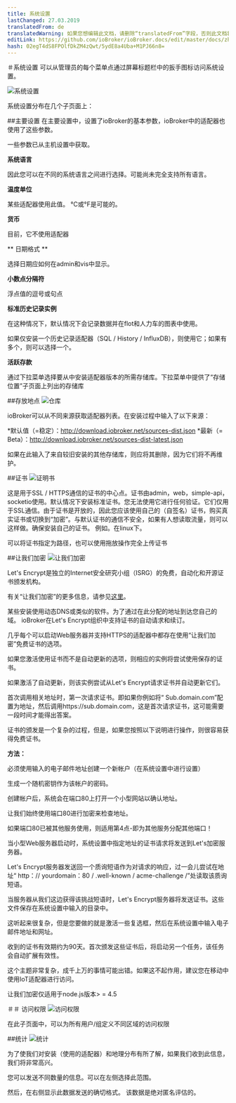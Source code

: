 ```yaml
---
title: 系统设置
lastChanged: 27.03.2019
translatedFrom: de
translatedWarning: 如果您想编辑此文档，请删除“translatedFrom”字段，否则此文档将再次自动翻译
editLink: https://github.com/ioBroker/ioBroker.docs/edit/master/docs/zh-cn/admin/settings.md
hash: 02egT4dS8FPOlfDkZM4zQwt/5ydE8a4Uba+M1PJ66n8=
---
```

＃系统设置
可以从管理员的每个菜单点通过屏幕标题栏中的扳手图标访问系统设置。

![系统设置](../../de/admin/media/ADMIN_Settings_main.png)

系统设置分布在几个子页面上：

##主要设置
在主要设置中，设置了ioBroker的基本参数，ioBroker中的适配器也使用了这些参数。

一些参数已从主机设置中获取。

**系统语言**

因此您可以在不同的系统语言之间进行选择。可能尚未完全支持所有语言。

**温度单位**

某些适配器使用此值。 °C或°F是可能的。

**货币**

目前，它不使用适配器

** 日期格式 **

选择日期应如何在admin和vis中显示。

**小数点分隔符**

浮点值的逗号或句点

**标准历史记录实例**

在这种情况下，默认情况下会记录数据并在flot和人力车的图表中使用。

如果仅安装一个历史记录适配器（SQL / History / InfluxDB），则使用它；如果有多个，则可以选择一个。

**活跃存款**

通过下拉菜单选择要从中安装适配器版本的所需存储库。下拉菜单中提供了“存储位置”子页面上列出的存储库

##存放地点
![仓库](../../de/admin/media/ADMIN_Settings_repos.png)

ioBroker可以从不同来源获取适配器列表。在安装过程中输入了以下来源：

*默认值（=稳定）：http://download.iobroker.net/sources-dist.json
*最新（= Beta）：http://download.iobroker.net/sources-dist-latest.json

如果在此输入了来自较旧安装的其他存储库，则应将其删除，因为它们将不再维护。

##证书
![证明书](../../de/admin/media/ADMIN_Settings_certificates.png)

这是用于SSL / HTTPS通信的证书的中心点。证书由admin，web，simple-api，socketio使用。默认情况下安装标准证书。您无法使用它进行任何验证。它们仅用于SSL通信。由于证书是开放的，因此您应该使用自己的（自签名）证书，购买真实证书或切换到“加密”。与默认证书的通信不安全，如果有人想读取流量，则可以这样做。确保安装自己的证书。
例如。在linux下。

可以将证书指定为路径，也可以使用拖放操作完全上传证书

##让我们加密
![让我们加密](../../de/admin/media/ADMIN_Settings_letsencrypt.png)

Let's Encrypt是独立的Internet安全研究小组（ISRG）的免费，自动化和开源证书颁发机构。

有关“让我们加密”的更多信息，请参见[这里](https://letsencrypt.org/)。

某些安装使用动态DNS或类似的软件。为了通过在此分配的地址到达您自己的域。 ioBroker在Let's Encrypt组织中支持证书的自动请求和续订。

几乎每个可以启动Web服务器并支持HTTPS的适配器中都存在使用“让我们加密”免费证书的选项。

如果您激活使用证书而不是自动更新的选项，则相应的实例将尝试使用保存的证书。

如果激活了自动更新，则该实例尝试从Let's Encrypt请求证书并自动更新它们。

首次调用相关地址时，第一次请求证书。即如果你例如将“ Sub.domain.com”配置为地址，然后调用https://sub.domain.com，这是首次请求证书，这可能需要一段时间才能得出答案。

证书的颁发是一个复杂的过程，但是，如果您按照以下说明进行操作，则很容易获得免费证书。

**方法：**

必须使用输入的电子邮件地址创建一个新帐户（在系统设置中进行设置）

生成一个随机密钥作为该帐户的密码。

创建帐户后，系统会在端口80上打开一个小型网站以确认地址。

让我们始终使用端口80进行加密来检查地址。

如果端口80已被其他服务使用，则适用第4点-即为其他服务分配其他端口！

当小型Web服务器启动时，系统设置中指定地址的证书请求将发送到Let's加密服务器。

Let's Encrypt服务器发送回一个质询短语作为对请求的响应，过一会儿尝试在地址“ http：// yourdomain：80 / .well-known / acme-challenge /”处读取该质询短语。

当服务器从我们这边获得该挑战短语时，Let's Encrypt服务器将发送证书。这些文件保存在系统设置中输入的目录中。

这听起来很复杂，但是您要做的就是激活一些复选框，然后在系统设置中输入电子邮件地址和网址。

收到的证书有效期约为90天。首次颁发这些证书后，将启动另一个任务，该任务会自动扩展有效性。

这个主题非常复杂，成千上万的事情可能出错。如果这不起作用，建议您在移动中使用IoT适配器进行访问。

让我们加密仅适用于node.js版本> = 4.5

＃＃ 访问权限
![访问权限](../../de/admin/media/ADMIN_Settings_zugriffsrechte.png)

在此子页面中，可以为所有用户/组定义不同区域的访问权限

##统计
![统计](../../de/admin/media/ADMIN_Settings_statistics.png)

为了使我们对安装（使用的适配器）和地理分布有所了解，如果我们收到此信息，我们将非常高兴。

您可以发送不同数量的信息。可以在左侧选择此范围。

然后，在右侧显示此数据发送的确切格式。
该数据是绝对匿名评估的。